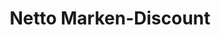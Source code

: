 ---
title: "Netto Marken-Discount"
url: /moers/netto-marken-discount-kampstrasse/
shop: Supermarkt
---